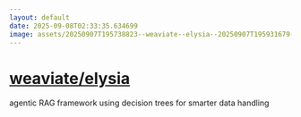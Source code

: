 ```yaml
---
layout: default
date: 2025-09-08T02:33:35.634699
image: assets/20250907T195738823--weaviate--elysia--20250907T195931679--cropped.png
---
```


# [weaviate/elysia](https://github.com/weaviate/elysia)

agentic RAG framework using decision trees for smarter data handling

